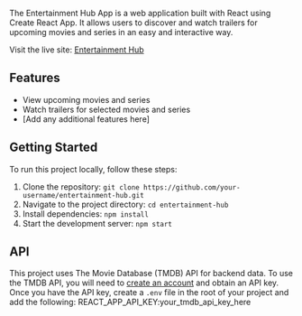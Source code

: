The Entertainment Hub App is a web application built with React using Create React App. It allows users to discover and watch trailers for upcoming movies and series in an easy and interactive way.

Visit the live site: [Entertainment Hub](https://precious-moonbeam-3499b5.netlify.app)
## Features

- View upcoming movies and series
- Watch trailers for selected movies and series
- [Add any additional features here]

## Getting Started

To run this project locally, follow these steps:

1. Clone the repository: `git clone https://github.com/your-username/entertainment-hub.git`
2. Navigate to the project directory: `cd entertainment-hub`
3. Install dependencies: `npm install`
4. Start the development server: `npm start`

## API

This project uses The Movie Database (TMDB) API for backend data. To use the TMDB API, you will need to [create an account](https://www.themoviedb.org/account/signup) and obtain an API key. Once you have the API key, create a `.env` file in the root of your project and add the following:
REACT_APP_API_KEY:your_tmdb_api_key_here

